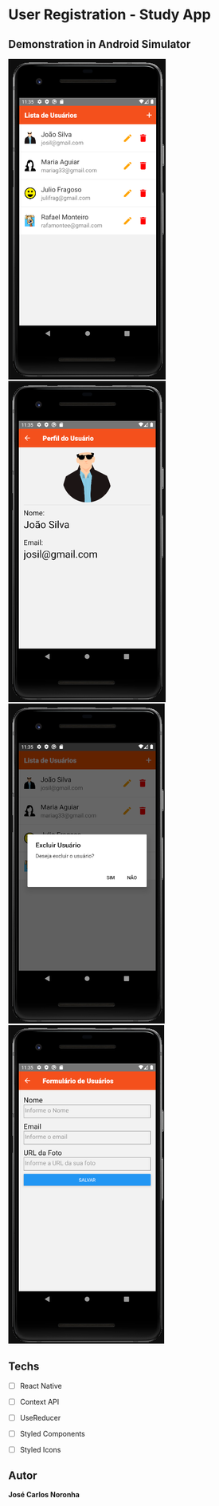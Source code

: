 # User Registration - Study App

## Demonstration in Android Simulator

<span><img src="./src/assets/tela-inicial.png"></span>
<span><img src="./src/assets/perfil-usuario.png"></span>
<span><img src="./src/assets/del-usuario.png"></span>
<span><img src="./src/assets/add-usuario.png"></span>

## Techs

* [ ] React Native
* [ ] Context API
* [ ] UseReducer
* [ ] Styled Components
* [ ] Styled Icons


## Autor

**José Carlos Noronha**